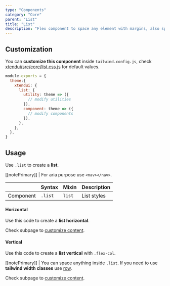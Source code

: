 ```yaml
---
type: "Components"
category: "Core"
parent: "List"
title: "List"
description: "Flex component to space any element with margins, also spaces vertically."
---
```


## Customization

You can **customize this component** inside `tailwind.config.js`, check [xtendui/src/core/list.css.js](https://github.com/minimit/xtendui/blob/master/src/core/list.css.js) for default values.

```jsx
module.exports = {
  theme:{
    xtendui: {
      list: {
        utility: theme => ({
          // modify utilities
        }),
        component: theme => ({
          // modify components
        }),
      },
    },
  },
}
```

## Usage

Use `.list` to create a **list**.

[[notePrimary]]
| For aria purpose use `<nav></nav>`.

<div class="table-overflow">

|                      | Syntax                          | Mixin            | Description                   |
| ----------------------- | ----------------------------------------- | -----------------------------| ----------------------------- |
| Component                  | `.list`                     | `list`                | List styles            |

</div>

#### Horizontal

Use this code to create a **list horizontal**.

<demo>
  <demovanilla src="vanilla/components/core/list/usage">
  </demovanilla>
</demo>

Check subpage to [customize content](/components/core/list/content).

#### Vertical

Use this code to create a **list vertical** with `.flex-col`.

<demo>
  <demovanilla src="vanilla/components/core/list/usage-vertical">
  </demovanilla>
</demo>

[[notePrimary]]
| You can space anything inside `.list`. If you need to use **tailwind width classes** use [row](/components/core/row).

Check subpage to [customize content](/components/core/list/content).
